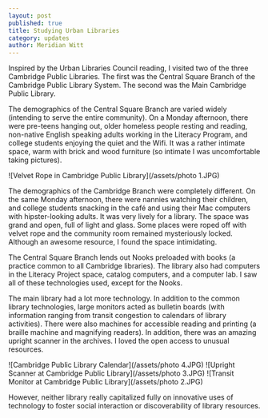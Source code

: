 ```yaml
---
layout: post
published: true
title: Studying Urban Libraries
category: updates
author: Meridian Witt
---
```


<style>
img{height:150px; display:block; float:left; margin:20px;} 
</style>

Inspired by the Urban Libraries Council reading, I visited two of the three Cambridge Public Libraries. The first was the Central Square Branch of the Cambridge Public Library System. The second was the Main Cambridge Public Library. 

The demographics of the Central Square Branch are varied widely (intending to serve the entire community). On a Monday afternoon, there were pre-teens hanging out, older homeless people resting and reading, non-native English speaking adults working in the Literacy Program, and college students enjoying the quiet and the Wifi.   It was a rather intimate space, warm with brick and wood furniture (so intimate I was uncomfortable taking pictures). 

![Velvet Rope in Cambridge Public Library](/assets/photo 1.JPG)

The demographics of the Cambridge Branch were completely different. On the same Monday afternoon, there were nannies watching their children, and college students snacking in the café and using their Mac computers with hipster-looking adults. It was very lively for a library. The space was grand and open, full of light and glass. Some places were roped off with velvet rope and the community room remained mysteriously locked. Although an awesome resource, I found the space intimidating. 

The Central Square Branch lends out Nooks preloaded with books (a practice common to all Cambridge libraries). The library also had computers in the Literacy Project space, catalog computers, and a computer lab. I saw all of these technologies used, except for the Nooks. 

The main library had a lot more technology. In addition to the common library technologies, large monitors acted as bulletin boards (with information ranging from transit congestion to calendars of library activities). There were also machines for accessible reading and printing (a braille machine and magnifying readers). In addition, there was an amazing upright scanner in the archives. I loved the open access to unusual resources. 

![Cambridge Public Library Calendar](/assets/photo 4.JPG)
![Upright Scanner at Cambridge Public Library](/assets/photo 3.JPG)
![Transit Monitor at Cambridge Public Library](/assets/photo 2.JPG)

However, neither library really capitalized fully on innovative uses of technology to foster social interaction or discoverability of library resources. 